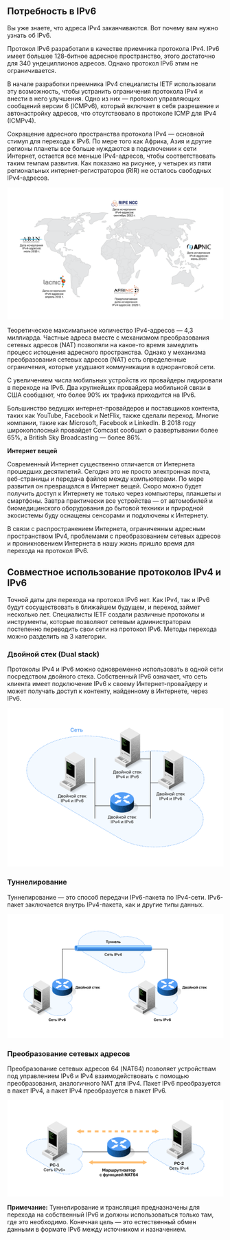 <!-- verified: agorbachev 03.05.2022 -->

<!-- 12.1.1 -->
## Потребность в IPv6

Вы уже знаете, что адреса IPv4 заканчиваются. Вот почему вам нужно узнать об IPv6.

Протокол IPv6 разработали в качестве приемника протокола IPv4. IPv6 имеет большее 128-битное адресное пространство, этого достаточно для 340 ундециллионов адресов. Однако протокол IPv6 этим не ограничивается.

В начале разработки преемника IPv4 специалисты IETF использовали эту возможность, чтобы устранить ограничения протокола IPv4 и внести в него улучшения. Одно из них — протокол управляющих сообщений версии 6 (ICMPv6), который включает в себя разрешение и автонастройку адресов, что отсутствовало в протоколе ICMP для IPv4 (ICMPv4).

Сокращение адресного пространства протокола IPv4 — основной стимул для перехода к IPv6. По мере того как Африка, Азия и другие регионы планеты все больше нуждаются в подключении к сети Интернет, остается все меньше IPv4-адресов, чтобы соответствовать таким темпам развития. Как показано на рисунке, у четырех из пяти региональных интернет-регистраторов (RIR) не осталось свободных IPv4-адресов.

![](./assets/12.1.1.svg "Даты исчерпания IPv4 RIR")


Теоретическое максимальное количество IPv4-адресов — 4,3 миллиарда. Частные адреса вместе с механизмом преобразования сетевых адресов (NAT) позволяли на какое-то время замедлить процесс истощения адресного пространства. Однако у механизма преобразования сетевых адресов (NAT) есть определенные ограничения, которые ухудшают коммуникации в одноранговой сети.

С увеличением числа мобильных устройств их провайдеры лидировали в переходе на IPv6. Два крупнейших провайдера мобильной связи в США сообщают, что более 90% их трафика приходится на IPv6.

Большинство ведущих интернет-провайдеров и поставщиков контента, таких как YouTube, Facebook и NetFlix, также сделали переход. Многие компании, такие как Microsoft, Facebook и LinkedIn. В 2018 году широкополосный провайдет Comcast сообщил о развертывании более 65%, а British Sky Broadcasting — более 86%.

**Интернет вещей**

Современный Интернет существенно отличается от Интернета прошедших десятилетий. Сегодня это не просто электронная почта, веб-страницы и передача файлов между компьютерами. По мере развития он превращался в Интернет вещей. Скоро можно будет получить доступ к Интернету не только через компьютеры, планшеты и смартфоны. Завтра практически все устройства — от автомобилей и биомедицинского оборудования до бытовой техники и природной экосистемы буду оснащены сенсорами и подключены к Интернету.

В связи с распространением Интернета, ограниченным адресным пространством IPv4, проблемами с преобразованием сетевых адресов и проникновением Интернета в нашу жизнь пришло время для перехода на протокол IPv6.

<!-- 12.1.2 -->
## Совместное использование протоколов IPv4 и IPv6

Точной даты для перехода на протокол IPv6 нет. Как IPv4, так и IPv6 будут сосуществовать в ближайшем будущем, и переход займет несколько лет. Специалисты IETF создали различные протоколы и инструменты, которые позволяют сетевым администраторам постепенно переводить свои сети на протокол IPv6. Методы перехода можно разделить на 3 категории.

### Двойной стек (Dual stack)

Протоколы IPv4 и IPv6 можно одновременно использовать в одной сети посредством двойного стека. Собственный IPv6 означает, что сеть клиента имеет подключение IPv6 к своему Интернет-провайдеру и может получать доступ к контенту, найденному в Интернете, через IPv6.

![](./assets/12.1.2-1.svg)


### Туннелирование

Туннелирование — это способ передачи IPv6-пакета по IPv4-сети. IPv6-пакет заключается внутрь IPv4-пакета, как и другие типы данных.

![](./assets/12.1.2-2.svg)


### Преобразование сетевых адресов

Преобразование сетевых адресов 64 (NAT64) позволяет устройствам под управлением IPv6 и IPv4 взаимодействовать с помощью преобразования, аналогичного NAT для IPv4. Пакет IPv6 преобразуется в пакет IPv4, а пакет IPv4 преобразуется в пакет IPv6.

![](./assets/12.1.2-3.svg)


**Примечание:** Туннелирование и трансляция предназначены для перехода на собственный IPv6 и должны использоваться только там, где это необходимо. Конечная цель — это естественный обмен данными в формате IPv6 между источником и назначением.

<!-- 12.1.3 -->
<!-- quiz -->

